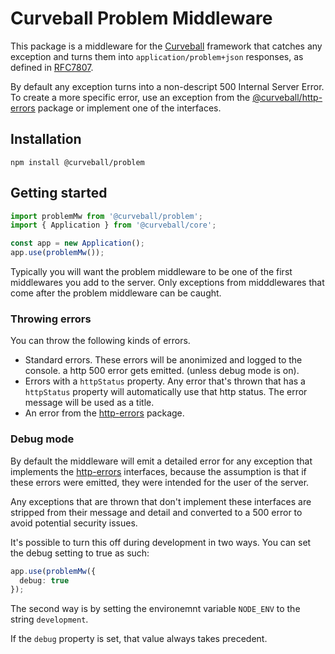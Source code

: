 Curveball Problem Middleware
===========================

This package is a middleware for the [Curveball][2] framework that catches any
exception and turns them into `application/problem+json` responses, as defined
in [RFC7807][1].

By default any exception turns into a non-descript 500 Internal Server Error.
To create a more specific error, use an exception from the
[@curveball/http-errors][3] package or implement one of the interfaces.

Installation
------------

    npm install @curveball/problem


Getting started
---------------

```typescript
import problemMw from '@curveball/problem';
import { Application } from '@curveball/core';

const app = new Application();
app.use(problemMw());
```

Typically you will want the problem middleware to be one of the first
middlewares you add to the server. Only exceptions from midddlewares that come
after the problem middleware can be caught.


### Throwing errors

You can throw the following kinds of errors.

* Standard errors. These errors will be anonimized and logged to the console.
  a http 500 error gets emitted. (unless debug mode is on).
* Errors with a `httpStatus` property. Any error that's thrown that has a
  `httpStatus` property will automatically use that http status. The error
  message will be used as a title.
* An error from the [http-errors][3] package.


### Debug mode

By default the middleware will emit a detailed error for any exception that
implements the [http-errors][3] interfaces, because the assumption is that
if these errors were emitted, they were intended for the user of the server.

Any exceptions that are thrown that don't implement these interfaces are
stripped from their message and detail and converted to a 500 error to avoid
potential security issues.

It's possible to turn this off during development in two ways. You can set
the debug setting to true as such:

```typescript
app.use(problemMw({
  debug: true
});
```

The second way is by setting the environemnt variable `NODE_ENV` to the string
`development`.

If the `debug` property is set, that value always takes precedent.

[1]: https://tools.ietf.org/html/rfc7807
[2]: https://github.com/curveballjs/
[3]: https://github.com/curveballjs/http-errors

